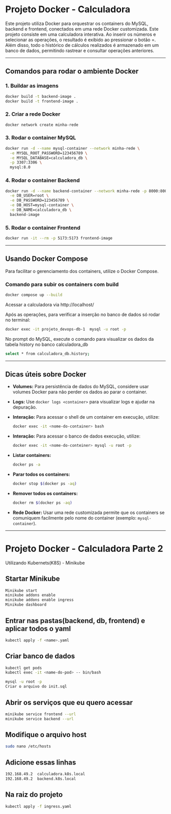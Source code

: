 # Projeto Docker - Calculadora

Este projeto utiliza Docker para orquestrar os containers do MySQL, backend e frontend, conectados em uma rede Docker customizada. 
Este projeto consiste em uma calculadora interativa. Ao inserir os números e selecionar as operações, o resultado é exibido ao pressionar o botão =. Além disso, todo o histórico de cálculos realizados é armazenado em um banco de dados, permitindo rastrear e consultar operações anteriores.

---

## Comandos para rodar o ambiente Docker
### 1. Buildar as imagens
```bash
docker build -t backend-image .
docker build -t frontend-image .
```

### 2. Criar a rede Docker

```bash
docker network create minha-rede
```

### 3. Rodar o container MySQL

```bash
docker run -d --name mysql-container --network minha-rede \
  -e MYSQL_ROOT_PASSWORD=123456789 \
  -e MYSQL_DATABASE=calculadora_db \
  -p 3307:3306 \
  mysql:8.0
```

### 4. Rodar o container Backend

```bash
docker run -d --name backend-container --network minha-rede -p 8000:8000 \
  -e DB_USER=root \
  -e DB_PASSWORD=123456789 \
  -e DB_HOST=mysql-container \
  -e DB_NAME=calculadora_db \
  backend-image
```

### 5. Rodar o container Frontend

```bash
docker run -it --rm -p 5173:5173 frontend-image
```

---

## Usando Docker Compose

Para facilitar o gerenciamento dos containers, utilize o Docker Compose. 

### Comando para subir os containers com build

```bash
docker compose up --build
```
Acessar a calculadora via http://localhost/

Após as operações, para verificar a inserção no banco de dados só rodar no terminal:
  ```bash
  docker exec -it projeto_devops-db-1  mysql -u root -p
  ```
No prompt do MySQL, execute o comando para visualizar os dados da tabela history no banco calculadora_db
  ```bash
  select * from calculadora_db.history;
  ```
---

## Dicas úteis sobre Docker

- **Volumes:** Para persistência de dados do MySQL, considere usar volumes Docker para não perder os dados ao parar o container.
- **Logs:** Use `docker logs <container>` para visualizar logs e ajudar na depuração.
- **Interação:** Para acessar o shell de um container em execução, utilize:

  ```bash
  docker exec -it <nome-do-container> bash
  ```
- **Interação:** Para acessar o banco de dados execução, utilize:
  ```bash
  docker exec -it <nome-do-conteiner> mysql -u root -p
  ```

- **Listar containers:**

  ```bash
  docker ps -a
  ```
- **Parar todos os containers:**

  ```bash
  docker stop $(docker ps -aq)
  ```
- **Remover todos os containers:**

  ```bash
  docker rm $(docker ps -aq)
  ```
- **Rede Docker:** Usar uma rede customizada permite que os containers se comuniquem facilmente pelo nome do container (exemplo: `mysql-container`).

---
# Projeto Docker - Calculadora Parte 2 
Utilizando Kubernets(K8S) - Minikube



## Startar Minikube
```bash
Minikube start
minikube addons enable
minikube addons enable ingress
Minikube dashboard
```

## Entrar nas pastas(backend, db, frontend) e aplicar todos o yaml
```bash
kubectl apply -f <name>.yaml
```

## Criar banco de dados
```bash
kubectl get pods
kubectl exec -it <name-do-pod> -- bin/bash

mysql -u root -p
Criar o arquivo do init.sql
```
## Abrir os serviços que eu quero acessar
```bash
minikube service frontend --url
minikube service backend --url
```

## Modifique o arquivo host
```bash
sudo nano /etc/hosts
```

## Adicione essas linhas
```bash
192.168.49.2  calculadora.k8s.local
192.168.49.2  backend.k8s.local
```

## Na raiz do projeto
```bash
kubectl apply -f ingress.yaml
```